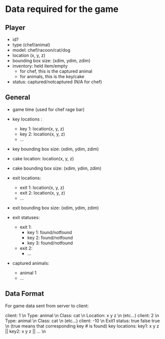 # Data required for the game

## Player
- id?
- type (chef/animal)
- model: chef/racoon/cat/dog
- location (x, y, z)
- bounding box size: (xdim, ydim, zdim)
- inventory: held item/empty
	- for chef, this is the captured animal
	- for animals, this is the key/cake
- status: captured/notcaptured (N/A for chef)


## General 
- game time (used for chef rage bar)
- key locations :
	- key 1: location(x, y, z)
	- key 2: location(x, y, z)
	- ...
- key bounding box size: (xdim, ydim, zdim)
- cake location: location(x, y, z)
- cake bounding box size: (xdim, ydim, zdim)
- exit locations:
	- exit 1: location(x, y, z)
	- exit 2: location(x, y, z)
	- ...
- exit bounding box size: (xdim, ydim, zdim)
- exit statuses:
	- exit 1:
		- key 1: found/notfound
		- key 2: found/notfound
		- key 3: found/notfound
	- exit 2:
		- ...

- captured animals:
	- animal 1
	- ...

## Data Format
For game data sent from server to client:

client: 1 \n
Type: animal \n
Class: cat \n
Location: x y z \n
(etc...)
client: 2 \n
Type: animal \n
Class: cat \n
(etc...)
client: -10 \n
Exit1 status: true false true \n                  (true means that corresponding key # is found)
key locations: key1: x y z || key2: x y z || ...  \n
